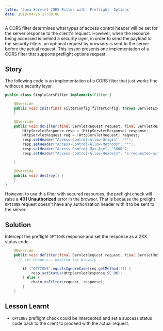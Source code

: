 ```yaml
---
title: 'Java Servlet CORS Filter with  Preflight  Options'
date: 2018-04-26 17:00:00
---
```

A CORS filter determines what types of access control header will be set for the server response to the client's request.  However, when the resource being accessed is behind a security layer, in order to send the payload to the security filters, an optional request by browsers is sent to the server before the actual request. This lesson presents one implementation of a CORS filter that supports preflight options request.
<!-- Excerpt End -->

## Story

The following code is an implementation of a CORS filter that just works fine without a security layer.

```java
public class SimpleCorsFilter implements Filter {

    @Override
    public void init(final FilterConfig filterConfig) throws ServletException {
    }

    @Override
    public void doFilter(final ServletRequest request, final ServletResponse response, final FilterChain chain) throws IOException, ServletException {
        HttpServletResponse resp = (HttpServletResponse) response;
        HttpServletRequest req = (HttpServletRequest) request;
        resp.setHeader("Access-Control-Allow-Origin", "*");
        resp.setHeader("Access-Control-Allow-Methods", "*");
        resp.setHeader("Access-Control-Max-Age", "3600");
        resp.setHeader("Access-Control-Allow-Headers", "x-requested-with, authorization, Content-Type, Authorization, credential, X-XSRF-TOKEN");

    }

    @Override
    public void destroy() {
    }
}
```

However, to use this filter with secured resources, the preflight check will raise a **401 Unauthorized** error in the browser. That is because the prelight `OPTIONS` request doesn't have any authorization header with it to be sent to the server.

## Solution

Intercept the preflight `OPTIONS` response and set the response as a 2XX status code.

```java
    @Override
    public void doFilter(final ServletRequest request, final ServletResponse response, final FilterChain chain) throws IOException, ServletException {
      // set headers.. omitted for brevity

        if ("OPTIONS".equalsIgnoreCase(req.getMethod())) {
            resp.setStatus(HttpServletResponse.SC_OK);
        } else {
            chain.doFilter(request, response);
        }
    }
```

## Lesson Learnt
- `OPTIONS` preflight check could be intercepted and set a success status code back to the client to proceed with the actual request.

